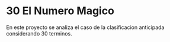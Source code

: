 # 30 El Numero Magico

En este proyecto se analiza el caso de la clasificacion anticipada considerando 30 terminos.